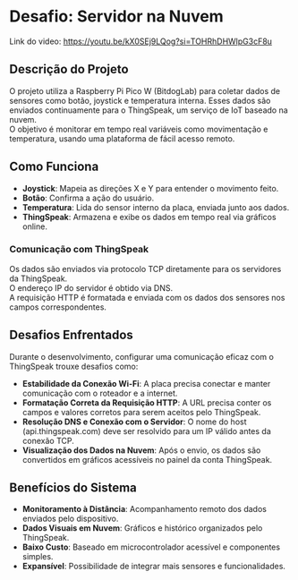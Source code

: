 # Desafio: Servidor na Nuvem 
Link do video:
https://youtu.be/kX0SEj9LQog?si=TOHRhDHWlpG3cF8u

## Descrição do Projeto

O projeto utiliza a Raspberry Pi Pico W (BitdogLab) para coletar dados de sensores como botão, joystick e temperatura interna. Esses dados são enviados continuamente para o ThingSpeak, um serviço de IoT baseado na nuvem.  
O objetivo é monitorar em tempo real variáveis como movimentação e temperatura, usando uma plataforma de fácil acesso remoto.

## Como Funciona

- **Joystick**: Mapeia as direções X e Y para entender o movimento feito.
- **Botão**: Confirma a ação do usuário.
- **Temperatura**: Lida do sensor interno da placa, enviada junto aos dados.
- **ThingSpeak**: Armazena e exibe os dados em tempo real via gráficos online.

### Comunicação com ThingSpeak

Os dados são enviados via protocolo TCP diretamente para os servidores da ThingSpeak.  
O endereço IP do servidor é obtido via DNS.  
A requisição HTTP é formatada e enviada com os dados dos sensores nos campos correspondentes.

## Desafios Enfrentados

Durante o desenvolvimento, configurar uma comunicação eficaz com o ThingSpeak trouxe desafios como:

- **Estabilidade da Conexão Wi-Fi**: A placa precisa conectar e manter comunicação com o roteador e a internet.
- **Formatação Correta da Requisição HTTP**: A URL precisa conter os campos e valores corretos para serem aceitos pelo ThingSpeak.
- **Resolução DNS e Conexão com o Servidor**: O nome do host (api.thingspeak.com) deve ser resolvido para um IP válido antes da conexão TCP.
- **Visualização dos Dados na Nuvem**: Após o envio, os dados são convertidos em gráficos acessíveis no painel da conta ThingSpeak.

## Benefícios do Sistema

- **Monitoramento à Distância**: Acompanhamento remoto dos dados enviados pelo dispositivo.
- **Dados Visuais em Nuvem**: Gráficos e histórico organizados pelo ThingSpeak.
- **Baixo Custo**: Baseado em microcontrolador acessível e componentes simples.
- **Expansível**: Possibilidade de integrar mais sensores e funcionalidades.
